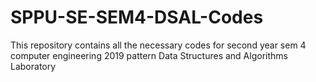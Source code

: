 # SPPU-SE-SEM4-DSAL-Codes
This repository contains all the necessary codes for second year sem 4 computer engineering 2019 pattern Data Structures and Algorithms Laboratory
